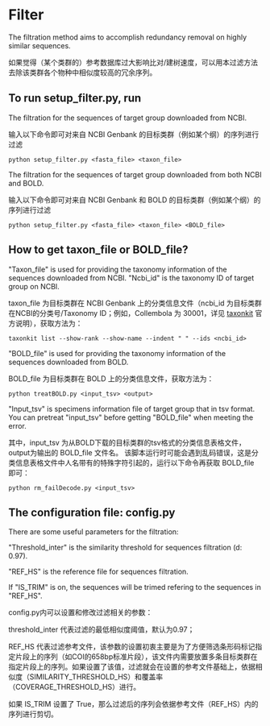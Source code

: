 # Filter
The filtration method aims to accomplish redundancy removal on highly similar sequences.

如果觉得（某个类群的）参考数据库过大影响比对/建树速度，可以用本过滤方法去除该类群各个物种中相似度较高的冗余序列。



## To run setup_filter.py, run

The filtration for the sequences of target group downloaded from NCBI.

输入以下命令即可对来自 NCBI Genbank 的目标类群（例如某个纲）的序列进行过滤
```
python setup_filter.py <fasta_file> <taxon_file>
```

The filtration for the sequences of target group downloaded from both NCBI and BOLD.

输入以下命令即可对来自 NCBI Genbank 和 BOLD 的目标类群（例如某个纲）的序列进行过滤
```
python setup_filter.py <fasta_file> <taxon_file> <BOLD_file>
```

## How to get taxon_file or BOLD_file?

"Taxon_file" is used for providing the taxonomy information of the sequences downloaded from NCBI. "Ncbi_id" is the taxonomy ID of target group on NCBI.

taxon_file 为目标类群在 NCBI Genbank 上的分类信息文件（ncbi_id 为目标类群在NCBI的分类号/Taxonomy ID；例如，Collembola 为 30001，详见 [taxonkit](https://github.com/shenwei356/taxonkit) 官方说明），获取方法为：
```
taxonkit list --show-rank --show-name --indent " " --ids <ncbi_id>
```

"BOLD_file" is used for providing the taxonomy information of the sequences downloaded from BOLD.

BOLD_file 为目标类群在 BOLD 上的分类信息文件，获取方法为：
```
python treatBOLD.py <input_tsv> <output>
```
"Input_tsv" is specimens information file of target group that in tsv format. You can pretreat "input_tsv" before getting "BOLD_file" when meeting the error.

其中，input_tsv 为从BOLD下载的目标类群的tsv格式的分类信息表格文件，output为输出的 BOLD_file 文件名。
该脚本运行时可能会遇到乱码错误，这是分类信息表格文件中人名带有的特殊字符引起的，运行以下命令再获取 BOLD_file 即可：
```
python rm_failDecode.py <input_tsv>
```

## The configuration file: config.py

There are some useful parameters for the filtration:

"Threshold_inter" is the similarity threshold for sequences filtration (d: 0.97).

"REF_HS" is the reference file for sequences filtration.

If "IS_TRIM" is on, the sequences will be trimed refering to the sequences in "REF_HS".

 

config.py内可以设置和修改过滤相关的参数：

threshold_inter 代表过滤的最低相似度阈值，默认为0.97；

REF_HS 代表过滤参考文件，该参数的设置初衷主要是为了方便筛选条形码标记指定片段上的序列（如COI的658bp标准片段），该文件内需要放置多条目标类群在指定片段上的序列。如果设置了该值，过滤就会在设置的参考文件基础上，依据相似度（SIMILARITY_THRESHOLD_HS）和覆盖率（COVERAGE_THRESHOLD_HS）进行。

如果 IS_TRIM 设置了 True，那么过滤后的序列会依据参考文件（REF_HS）内的序列进行剪切。
